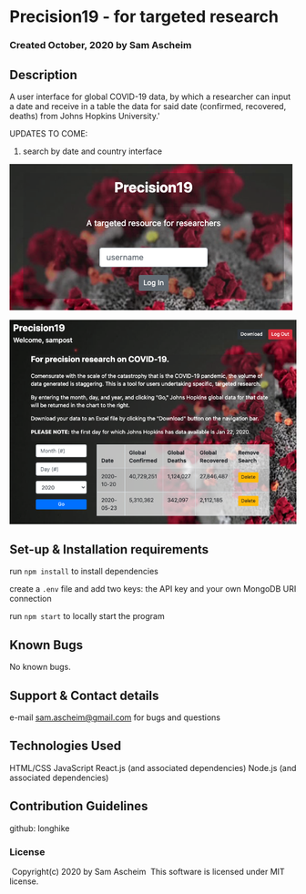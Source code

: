 # Precision19 - for targeted research

### Created October, 2020 by Sam Ascheim

## Description

A user interface for global COVID-19 data, by which a researcher can input a date and receive in a table the data for said date (confirmed, recovered, deaths) from Johns Hopkins University.'

UPDATES TO COME:
1. search by date and country interface

![login](./assets/login.png)

![home](./assets/home.png)

## Set-up & Installation requirements

run `npm install` to install dependencies

create a `.env` file and add two keys: the API key and your own MongoDB URI connection

run `npm start` to locally start the program

## Known Bugs

No known bugs.

## Support & Contact details

e-mail sam.ascheim@gmail.com for bugs and questions

## Technologies Used

HTML/CSS
JavaScript
React.js (and associated dependencies)
Node.js (and associated dependencies)

## Contribution Guidelines

github: longhike

### License
​
Copyright(c) 2020 by Sam Ascheim
​
This software is licensed under MIT license.

